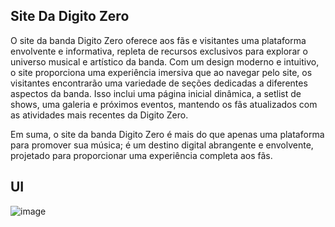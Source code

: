 ## Site Da Digito Zero

O site da banda Digito Zero oferece aos fãs e visitantes uma plataforma envolvente e informativa, repleta de recursos exclusivos para explorar o universo musical e artístico da banda. Com um design moderno e intuitivo, o site proporciona uma experiência imersiva que ao navegar pelo site, os visitantes encontrarão uma variedade de seções dedicadas a diferentes aspectos da banda. Isso inclui uma página inicial dinâmica, a setlist de shows, uma galeria e próximos eventos, mantendo os fãs atualizados com as atividades mais recentes da Digito Zero.

Em suma, o site da banda Digito Zero é mais do que apenas uma plataforma para promover sua música; é um destino digital abrangente e envolvente, projetado para proporcionar uma experiência completa aos fãs.

## UI
![image](https://github.com/Acaj0/digitozero/assets/118451701/ad91eb65-bd52-4467-be05-d288bfa57488)
